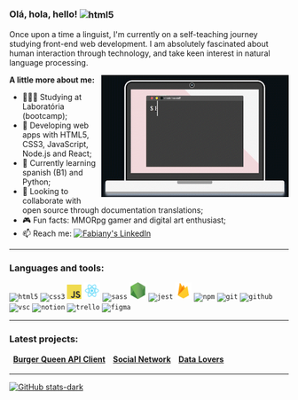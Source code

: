 ### Olá, hola, hello! <img alt="html5" height="60" align="center" src="https://giffiles.alphacoders.com/424/4244.gif"> 


Once upon a time a linguist, I'm currently on a self-teaching journey studying front-end web development. 
I am absolutely fascinated about human interaction through technology, and take keen interest in natural language processing. 


<img alt="html5" height="220" align="right" src="https://github.com/fbasoni/fbasoni/blob/master/laptop-welcome.gif?raw=true">

**A little more about me:**
- 👩🏻‍💻 Studying at Laboratória (bootcamp);
- 🚀 Developing web apps with HTML5, CSS3, JavaScript, Node.js and React;
- 📖 Currently learning spanish (B1) and Python;
- 📝 Looking to collaborate with open source through documentation translations; 
- 🎮 Fun facts: MMORpg gamer and digital art enthusiast;
- 📫 Reach me: <a href="https://www.linkedin.com/in/fabianybasoni/">
  <img alt="Fabiany's LinkedIn" width="22" height="15" src="https://raw.githubusercontent.com/peterthehan/peterthehan/master/assets/linkedin.svg" />
</a>

***

### Languages and tools:

<code><img alt="html5" height="28" src="https://cdn-icons-png.flaticon.com/512/732/732212.png"></code>
<code><img alt="css3" height="28" src="https://cdn-icons-png.flaticon.com/512/732/732190.png"></code>
<code><img alt="javascript" height="26" src="https://raw.githubusercontent.com/github/explore/80688e429a7d4ef2fca1e82350fe8e3517d3494d/topics/javascript/javascript.png"></code>
<code><img alt="react" height="30" src="https://raw.githubusercontent.com/github/explore/80688e429a7d4ef2fca1e82350fe8e3517d3494d/topics/react/react.png"></code>
<code><img alt="sass" height="30" src="https://cdn-icons-png.flaticon.com/512/5968/5968358.png"></code>
<code><img alt="nodejs" height="30" src="https://raw.githubusercontent.com/github/explore/80688e429a7d4ef2fca1e82350fe8e3517d3494d/topics/nodejs/nodejs.png"></code>
<code><img alt="jest" height="28" src="https://seeklogo.com/images/J/jest-logo-F9901EBBF7-seeklogo.com.png"></code>
<code><img alt="firebase" height="30" src="https://raw.githubusercontent.com/github/explore/80688e429a7d4ef2fca1e82350fe8e3517d3494d/topics/firebase/firebase.png"></code>
<code><img alt="npm" height="30" src="https://static-00.iconduck.com/assets.00/npm-icon-512x512-qtfdrf37.png"></code>
<code><img alt="git" height="30" src="https://git-scm.com/images/logos/downloads/Git-Icon-1788C.png"></code>
<code><img alt="github" height="30" src="https://github.githubassets.com/images/modules/logos_page/Octocat.png"></code>
<code><img alt="vsc" height="28" src="https://upload.wikimedia.org/wikipedia/commons/thumb/9/9a/Visual_Studio_Code_1.35_icon.svg/2048px-Visual_Studio_Code_1.35_icon.svg.png"></code>
<code><img alt="notion" height="28" src="https://upload.wikimedia.org/wikipedia/commons/4/45/Notion_app_logo.png"></code>
<code><img alt="trello" height="28" src="https://cdn.worldvectorlogo.com/logos/trello.svg"></code>
<code><img alt="figma" height="28" src="https://upload.wikimedia.org/wikipedia/commons/3/33/Figma-logo.svg"></code>

***
### Latest projects:
<table>
  <thead align="center">
    <tr border: none;>
      <td><a href="https://github.com/fbasoni/burger-queen-api-client"><b>Burger Queen API Client</b></a></td>
      <td><a href="https://github.com/fbasoni/SAP008-social-network"><b>Social Network</b></a></td>      
      <td><a href="https://github.com/fbasoni/SAP008-data-lovers"><b>Data Lovers</b></a></td>
    </tr>
  </thead>
</table>

***

[![GitHub stats-dark](https://github-readme-stats.vercel.app/api?username=fbasoni&theme=onedark&hide=stars,issues&title_color=f0d6db&text_color=ffffff&bg_color=3f3f3f)](https://github.com/fbasoni/github-readme-stats)





<!--
**fbasoni/fbasoni** is a ✨ _special_ ✨ repository because its `README.md` (this file) appears on your GitHub profile.

Here are some ideas to get you started:

- 🔭 I’m currently working on ...
- 🌱 I’m currently learning ...
- 👯 I’m looking to collaborate on ...
- 🤔 I’m looking for help with ...
- 💬 Ask me about ...
- 📫 How to reach me: ...
- 😄 Pronouns: ...
- ⚡ Fun fact: ...
-->
